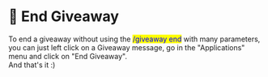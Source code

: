 # 🎉 End Giveaway

To end a giveaway without using the <mark style="color:blue;">/giveaway end</mark> with many parameters, you can just left click on a Giveaway message, go in the "Applications" menu and click on "End Giveaway".\
And that's it :)

